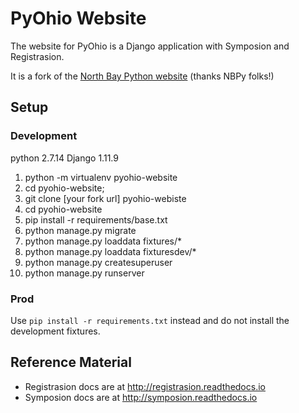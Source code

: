 PyOhio Website
==============

The website for PyOhio is a Django application with Symposion and Registrasion.

It is a fork of the [North Bay Python website](https://github.com/northbaypython/website) (thanks NBPy folks!)

## Setup

### Development

python 2.7.14
Django 1.11.9

1. python -m virtualenv pyohio-website
2. cd pyohio-website; 
3. git clone [your fork url] pyohio-webiste
4. cd pyohio-website
5. pip install -r requirements/base.txt
6. python manage.py migrate
7. python manage.py loaddata fixtures/*
8. python manage.py loaddata fixturesdev/*
9. python manage.py createsuperuser
10. python manage.py runserver

### Prod

Use `pip install -r requirements.txt` instead and do not install the development fixtures.

## Reference Material

* Registrasion docs are at http://registrasion.readthedocs.io
* Symposion docs are at http://symposion.readthedocs.io
